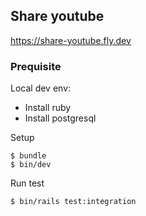 ## Share youtube

https://share-youtube.fly.dev

### Prequisite

Local dev env:

- Install ruby
- Install postgresql

Setup

```shell
$ bundle
$ bin/dev
```

Run test

```shell
$ bin/rails test:integration
```
